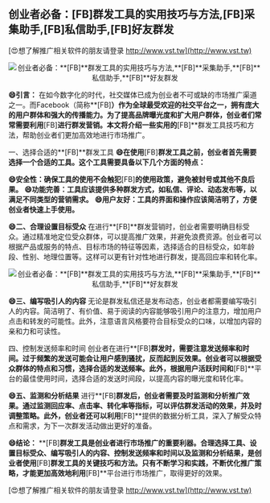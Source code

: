 ## **创业者必备：**[FB]**群发工具的实用技巧与方法,**[FB]**采集助手,**[FB]**私信助手,**[FB]**好友群发**

[😍想了解推广相关软件的朋友请登录 http://www.vst.tw](http://www.vst.tw)

 <center><img src="https://vst.tw/MP4/tuiguang/png/8.png" alt="创业者必备：**[FB]**群发工具的实用技巧与方法,**[FB]**采集助手,**[FB]**私信助手,**[FB]**好友群发"></center>

**😄引言：**
在如今数字化的时代，社交媒体已成为创业者不可或缺的市场推广渠道之一。而Facebook（简称**[FB]**）作为全球最受欢迎的社交平台之一，拥有庞大的用户群体和强大的传播能力。为了提高品牌曝光度和扩大用户群体，创业者们常常需要利用**[FB]**进行群发营销。本文将介绍一些实用的**[FB]**群发工具技巧和方法，帮助创业者们更加高效地进行市场推广。

一、选择合适的**[FB]**群发工具
**😄在使用**[FB]**群发工具之前，创业者首先需要选择一个合适的工具。这个工具需要具备以下几个方面的特点：**

**😄安全性：确保工具的使用不会触犯**[FB]**的使用政策，避免被封号或其他不良后果。**
**😄功能完善：工具应该提供多种群发方式，如私信、评论、动态发布等，以满足不同类型的营销需求。**
**😄用户友好：工具的界面和操作应该简洁明了，方便创业者快速上手使用。**

**😄二、合理设置目标受众**
在进行**[FB]**群发营销时，创业者需要明确目标受众。通过精准地定位受众群体，可以提高推广效果，并避免浪费资源。创业者可以根据产品或服务的特点、目标市场的特征等因素，选择适合的目标受众，如年龄段、性别、地理位置等。这样可以更有针对性地进行群发，提高回应率和转化率。

 <center><img src="https://vst.tw/MP4/tuiguang/png/8.png" alt="创业者必备：**[FB]**群发工具的实用技巧与方法,**[FB]**采集助手,**[FB]**私信助手,**[FB]**好友群发"></center>

**😄三、编写吸引人的内容**
无论是群发私信还是发布动态，创业者都需要编写吸引人的内容。简洁明了、有价值、易于阅读的内容能够吸引用户的注意力，增加用户点击和转发的可能性。此外，注意语言风格要符合目标受众的口味，以增加内容的亲和力和可读性。

四、控制发送频率和时间
创业者在进行**[FB]**群发时，需要注意发送频率和时间。过于频繁的发送可能会让用户感到骚扰，反而起到反效果。创业者可以根据受众群体的特点和习惯，选择合适的发送频率。此外，根据用户活跃时间和**[FB]**平台的最佳使用时间，选择合适的发送时间段，以提高内容的曝光度和转化率。

**😄五、监测和分析结果**
进行**[FB]**群发后，创业者需要及时监测和分析推广效果。通过监测回应率、点击率、转化率等指标，可以评估群发活动的效果，并及时调整策略。此外，创业者还可以利用**[FB]**提供的数据分析工具，深入了解受众特点和需求，为下一次群发活动做出更好的准备。

**😄结论：**
**[FB]**群发工具是创业者进行市场推广的重要利器。合理选择工具、设置目标受众、编写吸引人的内容、控制发送频率和时间以及监测和分析结果，是创业者使用**[FB]**群发工具的关键技巧和方法。只有不断学习和实践，不断优化推广策略，才能更加高效地利用**[FB]**平台进行市场推广，取得更好的效果。

[😍想了解推广相关软件的朋友请登录 http://www.vst.tw](http://www.vst.tw)



